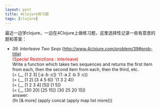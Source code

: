 ```yaml
---
layout: post
title: 4Clojure练习题
tags: [clojure]
---
```


最近一边学clojure，一边在4Clojure上做练习题，这里选择性记录一些有意思的题和答案：

* *39. Interleave Two Seqs* (http://www.4clojure.com/problem/39#prob-title)   
  <span style="color:red">(Special Restrictions : interleave)</span>  
  Write a function which takes two sequences and returns the first item from each, then the second item from each, then the third, etc.   
  (= (__ \[1 2 3\] \[:a :b :c\]) '(1 :a 2 :b 3 :c))  
  (= (__ \[1 2\] \[3 4 5 6\]) '(1 3 2 4))  
  (= (__ \[1 2 3 4\] \[5\]) \[1 5\])  
  (= (__ \[30 20\] \[25 15\]) \[30 25 20 15\])  
  answer:   
  (fn \[&amp; more\] (apply concat (apply map list more)))




